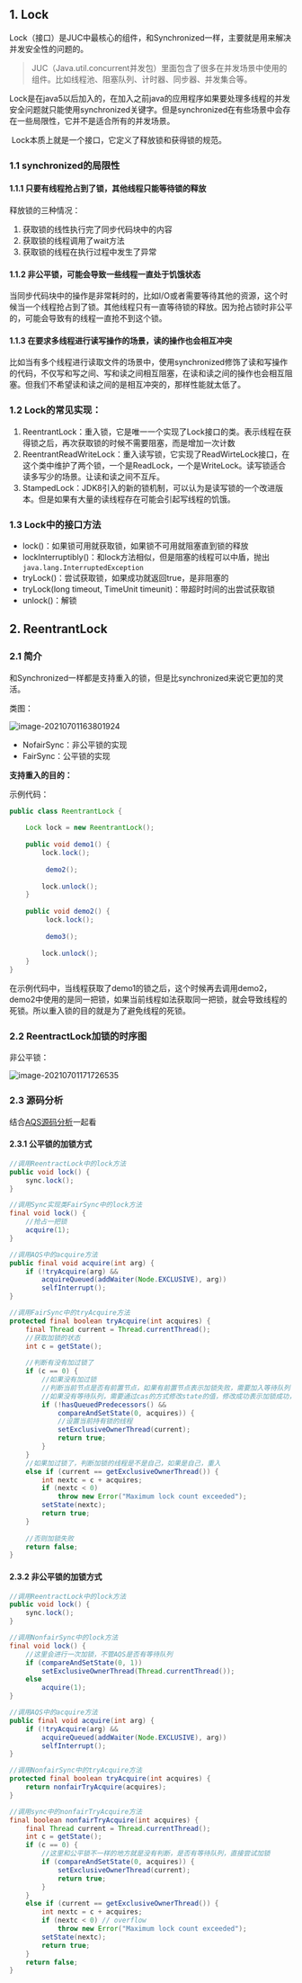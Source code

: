 ## 1. Lock

Lock（接口）是JUC中最核心的组件，和Synchronized一样，主要就是用来解决并发安全性的问题的。

> JUC（Java.util.concurrent并发包）里面包含了很多在并发场景中使用的组件。比如线程池、阻塞队列、计时器、同步器、并发集合等。



Lock是在java5以后加入的，在加入之前java的应用程序如果要处理多线程的并发安全问题就只能使用synchronized关键字。但是synchronized在有些场景中会存在一些局限性，它并不是适合所有的并发场景。



​	Lock本质上就是一个接口，它定义了释放锁和获得锁的规范。



### 1.1 synchronized的局限性

#### 1.1.1 只要有线程抢占到了锁，其他线程只能等待锁的释放

释放锁的三种情况：

1. 获取锁的线性执行完了同步代码块中的内容
2. 获取锁的线程调用了wait方法
3. 获取锁的线程在执行过程中发生了异常



#### 1.1.2 非公平锁，可能会导致一些线程一直处于饥饿状态

当同步代码块中的操作是非常耗时的，比如I/O或者需要等待其他的资源，这个时候当一个线程抢占到了锁。其他线程只有一直等待锁的释放。因为抢占锁时非公平的，可能会导致有的线程一直抢不到这个锁。



#### 1.1.3 在要求多线程进行读写操作的场景，读的操作也会相互冲突

比如当有多个线程进行读取文件的场景中，使用synchronized修饰了读和写操作的代码，不仅写和写之间、写和读之间相互阻塞，在读和读之间的操作也会相互阻塞。但我们不希望读和读之间的是相互冲突的，那样性能就太低了。



### 1.2 **Lock的常见实现：**

1. ReentrantLock：重入锁，它是唯一一个实现了Lock接口的类。表示线程在获得锁之后，再次获取锁的时候不需要阻塞，而是增加一次计数
2. ReentrantReadWriteLock：重入读写锁，它实现了ReadWirteLock接口，在这个类中维护了两个锁，一个是ReadLock，一个是WriteLock。读写锁适合读多写少的场景。让读和读之间不互斥。
3. StampedLock：JDK8引入的新的锁机制，可以认为是读写锁的一个改进版本。但是如果有大量的读线程存在可能会引起写线程的饥饿。



### 1.3 Lock中的接口方法

- lock()：如果锁可用就获取锁，如果锁不可用就阻塞直到锁的释放
- lockInterruptibly()：和lock方法相似，但是阻塞的线程可以中盾，抛出`java.lang.InterruptedException`
- tryLock()：尝试获取锁，如果成功就返回true，是非阻塞的
- tryLock(long timeout, TimeUnit timeunit)：带超时时间的出尝试获取锁
- unlock()：解锁



## 2. ReentrantLock

### 2.1 简介

和Synchronized一样都是支持重入的锁，但是比synchronized来说它更加的灵活。



类图：

![image-20210701163801924](image/image-20210701163801924.png)



- NofairSync：非公平锁的实现
- FairSync：公平锁的实现



**支持重入的目的：**

示例代码：

```java
public class ReentrantLock {
    
    Lock lock = new ReentrantLock();
    
    public void demo1() {
        lock.lock();
            
         demo2();
        
        lock.unlock();
    }
    
    public void demo2() {
         lock.lock();
            
         demo3();
        
        lock.unlock();
    }
}
```

在示例代码中，当线程获取了demo1的锁之后，这个时候再去调用demo2，demo2中使用的是同一把锁，如果当前线程如法获取同一把锁，就会导致线程的死锁。所以重入锁的目的就是为了避免线程的死锁。



### 2.2 ReentractLock加锁的时序图

非公平锁：

![image-20210701171726535](image/image-20210701171726535.png)



### 2.3 源码分析

结合[AQS源码分析](https://starrevolve.com/#/docs/java/%E5%B9%B6%E5%8F%91/AQS%E6%BA%90%E7%A0%81%E5%88%86%E6%9E%90)一起看

#### 2.3.1 公平锁的加锁方式

```java
//调用ReentractLock中的lock方法
public void lock() {
    sync.lock();
}

//调用Sync实现类FairSync中的lock方法
final void lock() {
    //抢占一把锁
    acquire(1);
}

//调用AQS中的acquire方法
public final void acquire(int arg) {
    if (!tryAcquire(arg) &&
        acquireQueued(addWaiter(Node.EXCLUSIVE), arg))
        selfInterrupt();
}

//调用FairSync中的tryAcquire方法
protected final boolean tryAcquire(int acquires) {
    final Thread current = Thread.currentThread();
    //获取加锁的状态
    int c = getState();
    
    //判断有没有加过锁了
    if (c == 0) { 
        //如果没有加过锁
        //判断当前节点是否有前置节点，如果有前置节点表示加锁失败，需要加入等待队列
        //如果没有等待队列，需要通过cas的方式修改state的值，修改成功表示加锁成功，修改失败需要加入等待队列
        if (!hasQueuedPredecessors() &&
            compareAndSetState(0, acquires)) {
            //设置当前持有锁的线程
            setExclusiveOwnerThread(current);
            return true;
        }
    }
    //如果加过锁了，判断加锁的线程是不是自己，如果是自己，重入
    else if (current == getExclusiveOwnerThread()) {
        int nextc = c + acquires;
        if (nextc < 0)
            throw new Error("Maximum lock count exceeded");
        setState(nextc);
        return true;
    }
    
    //否则加锁失败
    return false;
}
```



#### 2.3.2 非公平锁的加锁方式

```java
//调用ReentractLock中的lock方法
public void lock() {
    sync.lock();
}

//调用NonfairSync中的lock方法
final void lock() {
    //这里会进行一次加锁，不管AQS是否有等待队列
    if (compareAndSetState(0, 1))
        setExclusiveOwnerThread(Thread.currentThread());
    else
        acquire(1);
}

//调用AQS中的acquire方法
public final void acquire(int arg) {
    if (!tryAcquire(arg) &&
        acquireQueued(addWaiter(Node.EXCLUSIVE), arg))
        selfInterrupt();
}

//调用NonfairSync中的tryAcquire方法
protected final boolean tryAcquire(int acquires) {
    return nonfairTryAcquire(acquires);
}

//调用sync中的nonfairTryAcquire方法
final boolean nonfairTryAcquire(int acquires) {
    final Thread current = Thread.currentThread();
    int c = getState();
    if (c == 0) {
        //这里和公平锁不一样的地方就是没有判断，是否有等待队列，直接尝试加锁
        if (compareAndSetState(0, acquires)) {
            setExclusiveOwnerThread(current);
            return true;
        }
    }
    else if (current == getExclusiveOwnerThread()) {
        int nextc = c + acquires;
        if (nextc < 0) // overflow
            throw new Error("Maximum lock count exceeded");
        setState(nextc);
        return true;
    }
    return false;
}
```

